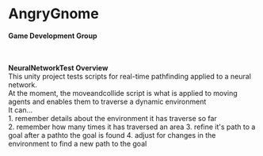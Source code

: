 # AngryGnome
<b>Game Development Group</b>

<br>
<br>
<b>NeuralNetworkTest Overview</b> <br>
This unity project tests scripts for real-time pathfinding applied to a neural network. <br>
At the moment, the moveandcollide script is what is applied to moving agents and enables them to traverse a dynamic environment<br> 
It can... <br>
1. remember details about the environment it has traverse so far <br>
2. remember how many times it has traversed an area
3. refine it's path to a goal after a pathto the goal is found
4. adjust for changes in the environment to find a new path to the goal

